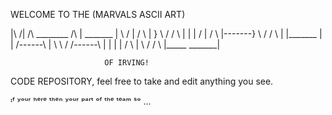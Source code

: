WELCOME TO THE 
(MARVALS ASCII ART)

|\        /|     /\      ________                 /\      |       _______ 
|  \    /  |    /  \    |        }   \      /    /  \     |      | 
|    \/    |   /    \   |-------}     \    /    /    \    |      |_______ 
|          |  /------\  |      \       \  /    /------\   |              | 
|          | /        \ |        \      \/    /        \  |_____  _______| 
 
                         OF IRVING!
 
CODE REPOSITORY, feel free to take and edit anything you see.

ᶦᶠ ʸᵒᵘʳ ʰᵉʳᵉ ᵗʰᵉⁿ ʸᵒᵘʳ ᵖᵃʳᵗ ᵒᶠ ᵗʰᵉ ᵗᵉᵃᵐ ˢᵒ ...

                                                      
                                                                                                                                        
                                                                                                                                        
                                                                     
                                                                        
                                                                                                                                      
                                                                                                                                      
        
